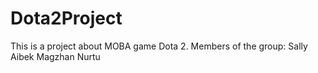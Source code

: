 # Dota2Project
This is a project about MOBA game Dota 2.
Members of the group:
Sally
Aibek
Magzhan
Nurtu
